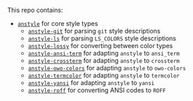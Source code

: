 This repo contains:
- [`anstyle`](./crates/anstyle) for core style types
  - [`anstyle-git`](./crates/anstyle-git) for parsing `git` style descriptions
  - [`anstyle-ls`](./crates/anstyle-ls) for parsing `LS_COLORS` style descriptions
  - [`anstyle-lossy`](./crates/anstyle-lossy) for converting between color types
  - [`anstyle-ansi-term`](./crates/anstyle-ansi-term) for adapting `anstyle` to `ansi_term`
  - [`anstyle-crossterm`](./crates/anstyle-crossterm) for adapting `anstyle` to `crossterm`
  - [`anstyle-owo-colors`](./crates/anstyle-owo-colors) for adapting `anstyle` to `owo-colors`
  - [`anstyle-termcolor`](./crates/anstyle-termcolor) for adapting `anstyle` to `termcolor`
  - [`anstyle-yansi`](./crates/anstyle-yansi) for adapting `anstyle` to `yansi`
  - [`anstyle-roff`](./crates/anstyle-roff) for converting ANSI codes to `ROFF`

